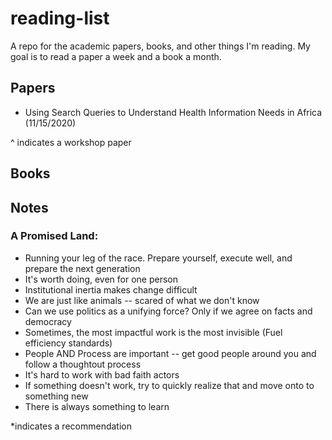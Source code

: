 # reading-list
A repo for the academic papers, books, and other things I'm reading. My goal is to read a paper a week and a book a month.

## Papers
* Using Search Queries to Understand Health Information Needs in Africa (11/15/2020)



^ indicates a workshop paper
## Books 


## Notes

### A Promised Land:
* Running your leg of the race. Prepare yourself, execute well, and prepare the next generation
* It's worth doing, even for one person
* Institutional inertia makes change difficult
* We are just like animals -- scared of what we don't know
* Can we use politics as a unifying force? Only if we agree on facts and democracy
* Sometimes, the most impactful work is the most invisible (Fuel efficiency standards)
* People AND Process are important -- get good people around you and follow a thoughtout process
* It's hard to work with bad faith actors
* If something doesn't work, try to quickly realize that and move onto to something new
* There is always something to learn

*indicates a recommendation